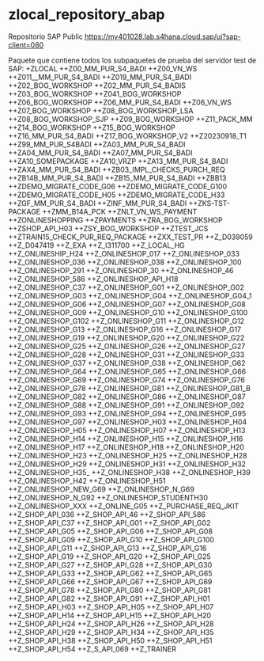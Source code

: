 # zlocal_repository_abap
Repositorio SAP Public https://my401028.lab.s4hana.cloud.sap/ui?sap-client=080

Paquete que contiene todos los subpaquetes de prueba del servidor test de SAP:
+ZLOCAL
++Z00_MM_PUR_S4_BADI
++Z00_VN_WS
++Z011__MM_PUR_S4_BADI
++Z019_MM_PUR_S4_BADI
++Z02_BOG_WORKSHOP
++Z02_MM_PUR_S4_BADIS
++Z03_BOG_WORKSHOP
++Z041_BOG_WORKSHOP
++Z06_BOG_WORKSHOP
++Z06_MM_PUR_S4_BADI
++Z06_VN_WS
++Z07_BOG_WORKSHOP
++Z08_BOG_WORKSHOP_LSA
++Z08_BOG_WORKSHOP_SJP
++Z09_BOG_WORKSHOP
++Z11_PACK_MM
++Z14_BOG_WORKSHOP
++Z15_BOG_WORKSHOP
++Z16_MM_PUR_S4_BADI
++Z17_BOG_WORKSHOP_V2
++Z20230918_T1
++Z99_MM_PUR_S4BADI
++ZA03_MM_PUR_S4_BADI
++ZA04_MM_PUR_S4_BADI
++ZA07_MM_PUR_S4_BADI
++ZA10_SOMEPACKAGE
++ZA10_VRZP
++ZA13_MM_PUR_S4_BADI
++ZAX4_MM_PUR_S4_BADI
++ZB03_IMPL_CHECKS_PURCH_REQ
++ZB14B_MM_PUR_S4_BADI
++ZB15_MM_PUR_S4_BADI
++ZBB13
++ZDEMO_MIGRATE_CODE_G06
++ZDEMO_MIGRATE_CODE_G100
++ZDEMO_MIGRATE_CODE_H05
++ZDEMO_MIGRATE_CODE_H33
++ZGF_MM_PUR_S4_BADI
++ZINF_MM_PUR_S4_BADI
++ZKS-TST-PACKAGE
++ZMM_B14A_PCK
++ZNLT_VN_WS_PAYMENT
++ZONLINESHOPPING
++ZPAYMENTS
++ZRA_BOG_WORKSHOP
++ZSHOP_API_H03
++ZSY_BOG_WORKSHOP
++ZTEST_JCS
++ZTRAIN15_CHECK_PUR_REQ_PACKAGE
++ZXX_TEST_PR
++Z_D039059
++Z_D047419
++Z_EXA
++Z_I311700
++Z_LOCAL_HG
++Z_ONLINESHIP_H24
++Z_ONLINESHOP_017
++Z_ONLINESHOP_033
++Z_ONLINESHOP_036
++Z_ONLINESHOP_038
++Z_ONLINESHOP_100
++Z_ONLINESHOP_291
++Z_ONLINESHOP_30
++Z_ONLINESHOP_46
++Z_ONLINESHOP_586
++Z_ONLINESHOP_API_H18
++Z_ONLINESHOP_C37
++Z_ONLINESHOP_G01
++Z_ONLINESHOP_G02
++Z_ONLINESHOP_G03
++Z_ONLINESHOP_G04
++Z_ONLINESHOP_G04_1
++Z_ONLINESHOP_G06
++Z_ONLINESHOP_G07
++Z_ONLINESHOP_G08
++Z_ONLINESHOP_G09
++Z_ONLINESHOP_G10
++Z_ONLINESHOP_G100
++Z_ONLINESHOP_G102
++Z_ONLINESHOP_G11
++Z_ONLINESHOP_G12
++Z_ONLINESHOP_G13
++Z_ONLINESHOP_G16
++Z_ONLINESHOP_G17
++Z_ONLINESHOP_G19
++Z_ONLINESHOP_G20
++Z_ONLINESHOP_G22
++Z_ONLINESHOP_G25
++Z_ONLINESHOP_G26
++Z_ONLINESHOP_G27
++Z_ONLINESHOP_G28
++Z_ONLINESHOP_G31
++Z_ONLINESHOP_G33
++Z_ONLINESHOP_G37
++Z_ONLINESHOP_G38
++Z_ONLINESHOP_G62
++Z_ONLINESHOP_G64
++Z_ONLINESHOP_G65
++Z_ONLINESHOP_G66
++Z_ONLINESHOP_G69
++Z_ONLINESHOP_G74
++Z_ONLINESHOP_G76
++Z_ONLINESHOP_G78
++Z_ONLINESHOP_G81
++Z_ONLINESHOP_G81_B
++Z_ONLINESHOP_G82
++Z_ONLINESHOP_G86
++Z_ONLINESHOP_G87
++Z_ONLINESHOP_G88
++Z_ONLINESHOP_G91
++Z_ONLINESHOP_G92
++Z_ONLINESHOP_G93
++Z_ONLINESHOP_G94
++Z_ONLINESHOP_G95
++Z_ONLINESHOP_G97
++Z_ONLINESHOP_H03
++Z_ONLINESHOP_H04
++Z_ONLINESHOP_H05
++Z_ONLINESHOP_H07
++Z_ONLINESHOP_H13
++Z_ONLINESHOP_H14
++Z_ONLINESHOP_H15
++Z_ONLINESHOP_H16
++Z_ONLINESHOP_H17
++Z_ONLINESHOP_H18
++Z_ONLINESHOP_H20
++Z_ONLINESHOP_H23
++Z_ONLINESHOP_H25
++Z_ONLINESHOP_H28
++Z_ONLINESHOP_H29
++Z_ONLINESHOP_H31
++Z_ONLINESHOP_H32
++Z_ONLINESHOP_H35_
++Z_ONLINESHOP_H38
++Z_ONLINESHOP_H39
++Z_ONLINESHOP_H42
++Z_ONLINESHOP_H51
++Z_ONLINESHOP_NEW_G69
++Z_ONLINESHOP_N_G69
++Z_ONLINESHOP_N_G92
++Z_ONLINESHOP_STUDENTH30
++Z_ONLINESHOP_XXX
++Z_ONLINE_G05
++Z_PURCHASE_REQ_JKIT
++Z_SHOP_API_036
++Z_SHOP_API_46
++Z_SHOP_API_586
++Z_SHOP_API_C37
++Z_SHOP_API_G01
++Z_SHOP_API_G02
++Z_SHOP_API_G05
++Z_SHOP_API_G06
++Z_SHOP_API_G08
++Z_SHOP_API_G09
++Z_SHOP_API_G10
++Z_SHOP_API_G100
++Z_SHOP_API_G11
++Z_SHOP_API_G13
++Z_SHOP_API_G16
++Z_SHOP_API_G19
++Z_SHOP_API_G20
++Z_SHOP_API_G25
++Z_SHOP_API_G27
++Z_SHOP_API_G28
++Z_SHOP_API_G30
++Z_SHOP_API_G33
++Z_SHOP_API_G62
++Z_SHOP_API_G65
++Z_SHOP_API_G66
++Z_SHOP_API_G67
++Z_SHOP_API_G69
++Z_SHOP_API_G78
++Z_SHOP_API_G80
++Z_SHOP_API_G81
++Z_SHOP_API_G82
++Z_SHOP_API_G91
++Z_SHOP_API_H01
++Z_SHOP_API_H03
++Z_SHOP_API_H05
++Z_SHOP_API_H07
++Z_SHOP_API_H14
++Z_SHOP_API_H15
++Z_SHOP_API_H20
++Z_SHOP_API_H24
++Z_SHOP_API_H26
++Z_SHOP_API_H28
++Z_SHOP_API_H29
++Z_SHOP_API_H34
++Z_SHOP_API_H35
++Z_SHOP_API_H38
++Z_SHOP_API_H50
++Z_SHOP_API_H51
++Z_SHOP_API_H54
++Z_S_API_069
++Z_TRAINER
